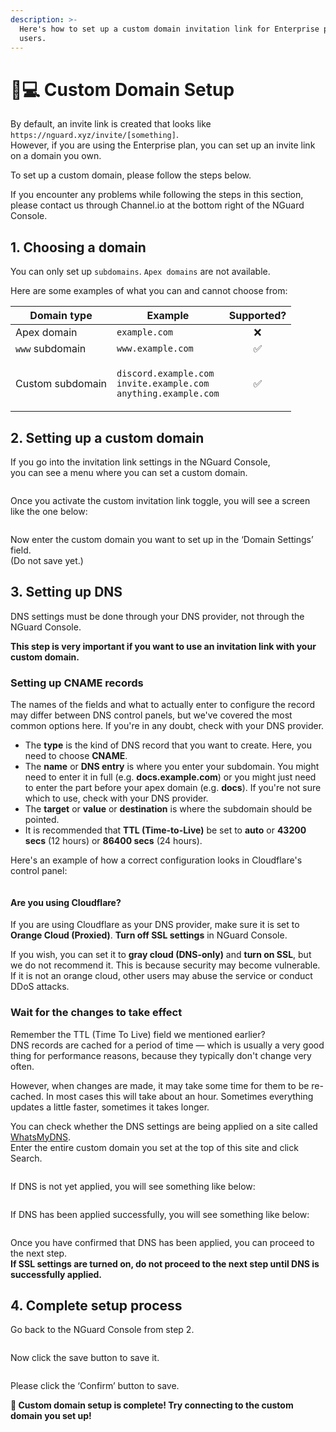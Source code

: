 ```yaml
---
description: >-
  Here's how to set up a custom domain invitation link for Enterprise plan
  users.
---
```


# 👩💻 Custom Domain Setup

By default, an invite link is created that looks like `https://nguard.xyz/invite/[something]`. \
However, if you are using the Enterprise plan, you can set up an invite link on a domain you own.

To set up a custom domain, please follow the steps below.

If you encounter any problems while following the steps in this section,\
please contact us through Channel.io at the bottom right of the NGuard Console.

## 1. Choosing a domain

You can only set up `subdomains`. `Apex domains` are not available.

Here are some examples of what you can and cannot choose from:

| Domain type      | Example                                                                                                         | Supported? |
| ---------------- | --------------------------------------------------------------------------------------------------------------- | :--------: |
| Apex domain      | `example.com`                                                                                                   |      ❌     |
| `www` subdomain  | `www.example.com`                                                                                               |      ✅     |
| Custom subdomain | <p><code>discord.example.com</code><br><code>invite.example.com</code><br><code>anything.example.com</code></p> |      ✅     |

## 2. Setting up a custom domain

If you go into the invitation link settings in the NGuard Console,\
you can see a menu where you can set a custom domain.

<figure><img src="../.gitbook/assets/image.png" alt=""><figcaption></figcaption></figure>

Once you activate the custom invitation link toggle, you will see a screen like the one below:

<figure><img src="../.gitbook/assets/image (1).png" alt=""><figcaption></figcaption></figure>

Now enter the custom domain you want to set up in the ‘Domain Settings’ field.\
(Do not save yet.)

## 3. Setting up DNS

DNS settings must be done through your DNS provider, not through the NGuard Console.

**This step is very important if you want to use an invitation link with your custom domain.**

### Setting up CNAME records

The names of the fields and what to actually enter to configure the record may differ between DNS control panels, but we've covered the most common options here. If you're in any doubt, check with your DNS provider.

* The **type** is the kind of DNS record that you want to create. Here, you need to choose **CNAME**.
* The **name** or **DNS entry** is where you enter your subdomain. You might need to enter it in full (e.g. **docs.example.com**) or you might just need to enter the part before your apex domain (e.g. **docs**). If you're not sure which to use, check with your DNS provider.
* The **target** or **value** or **destination** is where the subdomain should be pointed.
* It is recommended that **TTL (Time-to-Live)** be set to **auto** or **43200 secs** (12 hours) or **86400 secs** (24 hours).

Here's an example of how a correct configuration looks in Cloudflare's control panel:

<figure><img src="../.gitbook/assets/image (2).png" alt=""><figcaption></figcaption></figure>

#### Are you using Cloudflare?

If you are using Cloudflare as your DNS provider, make sure it is set to **Orange Cloud (Proxied)**. **Turn off SSL settings** in NGuard Console.

If you wish, you can set it to **gray cloud (DNS-only)** and **turn on SSL**, but we do not recommend it. This is because security may become vulnerable. If it is not an orange cloud, other users may abuse the service or conduct DDoS attacks.

### Wait for the changes to take effect

Remember the TTL (Time To Live) field we mentioned earlier?\
DNS records are cached for a period of time — which is usually a very good thing for performance reasons, because they typically don't change very often.

However, when changes are made, it may take some time for them to be re-cached. In most cases this will take about an hour. Sometimes everything updates a little faster, sometimes it takes longer.

You can check whether the DNS settings are being applied on a site called [WhatsMyDNS](https://www.whatsmydns.net/#CNAME).\
Enter the entire custom domain you set at the top of this site and click Search.

<figure><img src="../.gitbook/assets/image (3).png" alt=""><figcaption></figcaption></figure>

If DNS is not yet applied, you will see something like below:

<figure><img src="../.gitbook/assets/image (4).png" alt=""><figcaption></figcaption></figure>

If DNS has been applied successfully, you will see something like below:

<figure><img src="../.gitbook/assets/image (5).png" alt=""><figcaption></figcaption></figure>

Once you have confirmed that DNS has been applied, you can proceed to the next step.\
**If SSL settings are turned on, do not proceed to the next step until DNS is successfully applied.**

## 4. Complete setup process

Go back to the NGuard Console from step 2.

<figure><img src="../.gitbook/assets/image (6).png" alt=""><figcaption></figcaption></figure>

Now click the save button to save it.

<figure><img src="../.gitbook/assets/image (7).png" alt=""><figcaption></figcaption></figure>

Please click the ‘Confirm’ button to save.

**🎉 Custom domain setup is complete! Try connecting to the custom domain you set up!**
